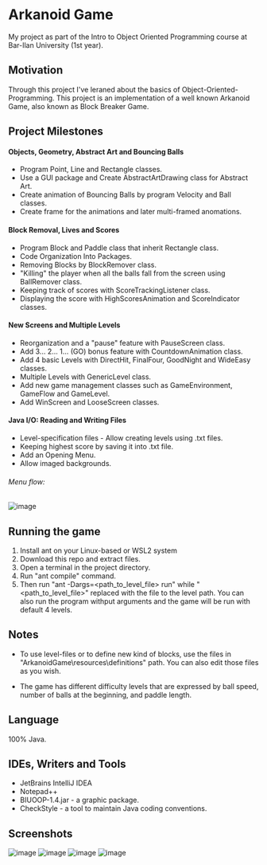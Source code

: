 # Arkanoid Game

My project as part of the Intro to Object Oriented Programming course at Bar-Ilan University (1st year).

## Motivation

Through this project I've leraned about the basics of Object-Oriented-Programming. This project is an implementation of a well known Arkanoid Game, also known as Block Breaker Game.

## Project Milestones

#### Objects, Geometry, Abstract Art and Bouncing Balls

- Program Point, Line and Rectangle classes.
- Use a GUI package and Create AbstractArtDrawing class for Abstract Art.
- Create animation of Bouncing Balls by program Velocity and Ball classes.
- Create frame for the animations and later multi-framed anomations.

#### Block Removal, Lives and Scores

- Program Block and Paddle class that inherit Rectangle class.
- Code Organization Into Packages.
- Removing Blocks by BlockRemover class.
- "Killing" the player when all the balls fall from the screen using BallRemover class.
- Keeping track of scores with ScoreTrackingListener class. 
- Displaying the score with HighScoresAnimation and ScoreIndicator classes.

#### New Screens and Multiple Levels

- Reorganization and a "pause" feature with PauseScreen class.
- Add 3... 2... 1... (GO) bonus feature with CountdownAnimation class.
- Add 4 basic Levels with DirectHit, FinalFour, GoodNight and WideEasy classes.
- Multiple Levels with GenericLevel class.
- Add new game management classes such as GameEnvironment, GameFlow and GameLevel.
- Add WinScreen and LooseScreen classes.

#### Java I/O: Reading and Writing Files
- Level-specification files - Allow creating levels using .txt files.
- Keeping highest score by saving it into .txt file.
- Add an Opening Menu.
- Allow imaged backgrounds.

###### Menu flow:

![image](https://user-images.githubusercontent.com/72878018/120080131-257af100-c0c0-11eb-91b0-f4ddeaa264d9.png)


## Running the game

1. Install ant on your Linux-based or WSL2 system
2. Download this repo and extract files.
3. Open a terminal in the project directory.
4. Run "ant compile" command.
5. Then run "ant -Dargs=<path_to_level_file> run" while "<path_to_level_file>" replaced with the file to the level path. You can also run the program withput arguments and the game will be run with default 4 levels.

## Notes

- To use level-files or to define new kind of blocks, use the files in "ArkanoidGame\resources\definitions" path. You can also edit those files as you wish.

- The game has different difficulty levels that are expressed by ball speed, number of balls at the beginning, and paddle length.

## Language

100% Java.

## IDEs, Writers and Tools

- JetBrains IntelliJ IDEA
- Notepad++
- BIUOOP-1.4.jar - a graphic package.
- CheckStyle - a tool to maintain Java coding conventions.

## Screenshots

![image](https://user-images.githubusercontent.com/72878018/120080205-7ab70280-c0c0-11eb-9a2a-35dee90a0753.png)
![image](https://user-images.githubusercontent.com/72878018/120080212-81de1080-c0c0-11eb-80fa-0e0e9a90ccc0.png)
![image](https://user-images.githubusercontent.com/72878018/120080234-93bfb380-c0c0-11eb-897e-e1493cd6974f.png)
![image](https://user-images.githubusercontent.com/72878018/120080248-a0440c00-c0c0-11eb-81b9-b23b0a6da9eb.png)
